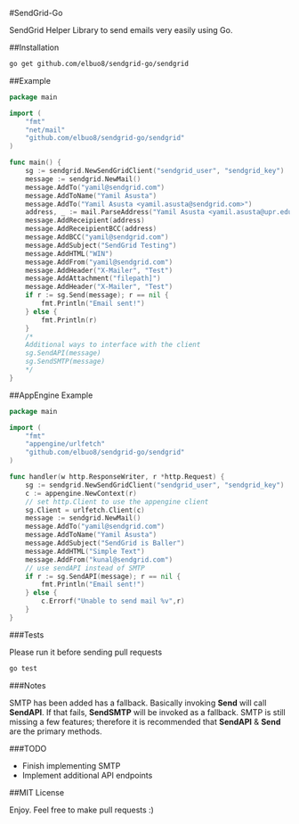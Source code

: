 #SendGrid-Go

SendGrid Helper Library to send emails very easily using Go.

##Installation

```bash
go get github.com/elbuo8/sendgrid-go/sendgrid
```

##Example

```Go
package main

import (
	"fmt"
	"net/mail"
	"github.com/elbuo8/sendgrid-go/sendgrid"
)

func main() {
	sg := sendgrid.NewSendGridClient("sendgrid_user", "sendgrid_key")
	message := sendgrid.NewMail()
	message.AddTo("yamil@sendgrid.com")
	message.AddToName("Yamil Asusta")
	message.AddTo("Yamil Asusta <yamil.asusta@sendgrid.com>")
	address, _ := mail.ParseAddress("Yamil Asusta <yamil.asusta@upr.edu>")
	message.AddReceipient(address)
	message.AddReceipientBCC(address)
	message.AddBCC("yamil@sendgrid.com")
	message.AddSubject("SendGrid Testing")
	message.AddHTML("WIN")
	message.AddFrom("yamil@sendgrid.com")
	message.AddHeader("X-Mailer", "Test")
	message.AddAttachment("filepath]")
    message.AddHeader("X-Mailer", "Test")
    if r := sg.Send(message); r == nil {
		fmt.Println("Email sent!")
	} else {
		fmt.Println(r)
	}
	/*
	Additional ways to interface with the client
	sg.SendAPI(message)
	sg.SendSMTP(message)
	*/
}

```

##AppEngine Example

```Go
package main

import (
	"fmt"
	"appengine/urlfetch"
	"github.com/elbuo8/sendgrid-go/sendgrid"
)

func handler(w http.ResponseWriter, r *http.Request) {
	sg := sendgrid.NewSendGridClient("sendgrid_user", "sendgrid_key")
	c := appengine.NewContext(r)
	// set http.Client to use the appengine client
	sg.Client = urlfetch.Client(c)
	message := sendgrid.NewMail()
	message.AddTo("yamil@sendgrid.com")
	message.AddToName("Yamil Asusta")
	message.AddSubject("SendGrid is Baller")
	message.AddHTML("Simple Text")
	message.AddFrom("kunal@sendgrid.com")
	// use sendAPI instead of SMTP
	if r := sg.SendAPI(message); r == nil {
		fmt.Println("Email sent!")
	} else {
		c.Errorf("Unable to send mail %v",r)
	}
}

```

###Tests

Please run it before sending pull requests

```bash
go test
```


###Notes

SMTP has been added has a fallback. Basically invoking **Send** will call **SendAPI**. If that fails, **SendSMTP** will be invoked as a fallback. SMTP is still missing a few features; therefore it is recommended that **SendAPI** & **Send** are the primary methods.


###TODO

* Finish implementing SMTP
* Implement additional API endpoints

##MIT License

Enjoy. Feel free to make pull requests :)
